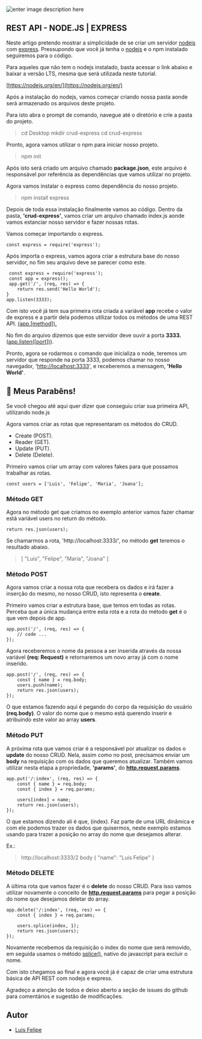 ![enter image description here](https://www.brainvire.com/wp-content/uploads/Express.JS-%E2%80%93-An-Ideal-Node.JS-Framework-to-develop-Enterprise-Web-Applications.jpg)

## REST API - NODE.JS | EXPRESS

Neste artigo pretendo mostrar a simplicidade de se criar um servidor [nodejs](https://nodejs.org/en/) com [express](http://expressjs.com/). Pressupondo que você já tenha o [nodejs](https://nodejs.org/en/) e o npm instalado seguiremos para o código.

Para aqueles que não tem o nodejs instalado, basta acessar o link abaixo e baixar a versão LTS, mesma que será utilizada neste tutorial.

[https://nodejs.org/en/](https://nodejs.org/en/)

Após a instalação do nodejs, vamos começar criando nossa pasta aonde será armazenado os arquivos deste projeto.

Para isto abra o prompt de comando, navegue até o diretório e crie a pasta do projeto.

> cd Desktop
> mkdir crud-express
> cd crud-express

Pronto, agora vamos utilizar o npm para iniciar nosso projeto.

> npm init

Após isto será criado um arquivo chamado **package.json**, este arquivo é responsável por referência as dependências que vamos utilizar no projeto.

Agora vamos instalar o express como dependência do nosso projeto.

> npm install express

Depois de toda essa instalação finalmente vamos ao código. Dentro da pasta, **'crud-express'**, vamos criar um arquivo chamado index.js aonde vamos estanciar nosso servidor e fazer nossas rotas.

Vamos começar importando o express.

    const express = require('express');

Após importa o express, vamos agora criar a estrutura base do nosso servidor, no fim seu arquivo deve se parecer como este.

     const express = require('express');
     const app = express();
	 app.get('/', (req, res) => {
	    return res.send('Hello World');
    }
    app.listen(3333);

Com isto você já tem sua primeira rota criada a variável **app** recebe o valor de express e a partir dela podemos utilizar todos os métodos de uma REST API. [(app.\[method\]).](http://expressjs.com/en/5x/api.html#app)

  

No fim do arquivo dizemos que este servidor deve ouvir a porta **3333.** ([app.listen(\[port\])](http://expressjs.com/en/5x/api.html#app)).

Pronto, agora se rodarmos o comando que inicializa o node, teremos um servidor que responde na porta 3333, podemos chamar no nosso navegador, '[http://localhost:3333](http://localhost:3333/)', e receberemos a mensagem, **'Hello World'**.

## :clap: Meus Parabêns! 
Se você chegou até aqui quer dizer que conseguiu criar sua primeira API, utilizando node.js

Agora vamos criar as rotas que representaram os métodos do CRUD.

* Create (POST).
* Reader (GET).
* Update (PUT).
* Delete (Delete).

Primeiro vamos criar um array com valores fakes para que possamos trabalhar as rotas.

    const users = ['Luis', 'Felipe', 'Maria', 'Joana'];

### Método GET

Agora no método get que criamos no exemplo anterior vamos fazer chamar está variável users no return do método.

    return res.json(users);
Se chamarmos a rota, 'http://localhost:3333/', no método **get** teremos o resultado abaixo.

> [   "Luis",   "Felipe",   "Maria",   "Joana" ]

### Método POST

Agora vamos criar a nossa rota que recebera os dados e irá fazer a inserção do mesmo, no nosso CRUD, isto representa o **create**.

Primeiro vamos criar a estrutura base, que temos em todas as rotas. Perceba que a única mudança entre esta rota e a rota do método **get** é o que vem depois de app.

    app.post('/', (req, res) => {
	    // code ...
    });

Agora receberemos o nome da pessoa a ser inserida através da nossa variável **(req: Request)** e retornaremos um novo array já com o nome inserido.

    app.post('/', (req, res) => {
	    const { name } = req.body;
	    users.push(name);
	    return res.json(users);
    });
O que estamos fazendo aqui é pegando do corpo da requisição do usuário **(req.body)**. O valor do nome que o mesmo está querendo inserir e atribuindo este valor ao array **users**.

### Método PUT
A próxima rota que vamos criar é a responsável por atualizar os dados o **update** do nosso CRUD. Nela, assim como no post, precisamos enviar um **body** na requisição com os dados que queremos atualizar. 
Também vamos utilizar nesta etapa a propriedade, **'params'**, do **[http.request.params](https://developer.mozilla.org/pt-BR/docs/Web/HTTP/Overview)**.

    app.put('/:index', (req, res) => {
	    const { name } = req.body;
	    const { index } = req.params;
		
		users[index] = name;
		return res.json(users);
    });

O que estamos dizendo ali é que, (index). Faz parte de uma URL dinâmica e com ele podemos trazer os dados que quisermos, neste exemplo estamos usando para trazer a posição no array do nome que desejamos alterar.

Ex.:

> http://localhost:3333/2
> body {
> "name": "Luis Felipe"
> }

### Método DELETE

A última rota que vamos fazer é o **delete** do nosso CRUD.
Para isso vamos utilizar novamente o conceito de **[http.request.params](https://developer.mozilla.org/pt-BR/docs/Web/HTTP/Overview)** para pegar a posição do nome que desejamos deletar do array.

    app.delete('/:index', (req, res) => {
	    const { index } = req.params;
		
		users.splice(index, 1);
		return res.json(users);
    });

Novamente recebemos da requisição o index do nome que será removido, em seguida usamos o método [splice()](https://developer.mozilla.org/pt-BR/docs/Web/JavaScript/Reference/Global_Objects/Array/splice), nativo do javascript para excluir o nome. 

Com isto chegamos ao final e agora você já é capaz de criar uma estrutura básica de API REST com nodejs e express.

Agradeço a atenção de todos e deixo aberto a seção de issues do github para comentários e sugestão de modificações.

## Autor
* [Luis Felipe](https://www.linkedin.com/in/luis-felipe-santiago-064423195/)